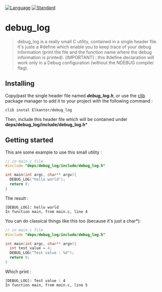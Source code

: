 [![Language](https://img.shields.io/badge/language-C-blue.svg)](https://isocpp.org/)
[![Standard](https://img.shields.io/badge/C-89-blue.svg)](https://en.wikipedia.org/wiki/C%2B%2B17)

# debug_log
> debug_log is a really small C utility, contained in a single header file.
It's juste a #define which enable you to keep trace of your debug information (print the file and the function name where the debug information is printed).
[IMPORTANT] : this #define declaration will work only in a Debug configuration (without the NDEBUG compiler flag). 

## Installing

Copy/past the single header file named ***debug_log.h***, or use the [clib](https://github.com/clibs/clib) package manager to add it to your project with the following command :

```shell
clib instal Elkantor/debug_log
```

Then, include this header file which will be contained under **deps/debug_log/include/debug_log.h***


## Getting started

This are some example to use this small utility :

```C
// in main.c file
#include "deps/debug_log/include/debug_log.h"

int main(int argc, char** argv){
  DEBUG_LOG("hello world");
  return 0;
}
```

The result : 

```shell
[DEBUG_LOG]: hello world 
In function main, from main.c, line 4
```


You can do classical things like this too (because it's just a char*):

```C
// in main.c file
#include "deps/debug_log/include/debug_log.h"

int main(int argc, char** argv){
  int test_value = 4;
  DEBUG_LOG("Test value : %d");
  return 0;
}
```

Which print :
```shell
[DEBUG_LOG]: Test value : 4 
In function main, from main.c, line 5
```
